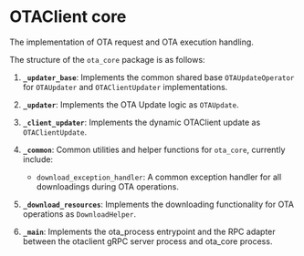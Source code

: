# OTAClient core

The implementation of OTA request and OTA execution handling.

The structure of the `ota_core` package is as follows:

1. **`_updater_base`**: Implements the common shared base `OTAUpdateOperator` for `OTAUpdater` and `OTAClientUpdater` implementations.

2. **`_updater`**: Implements the OTA Update logic as `OTAUpdate`.

3. **`_client_updater`**: Implements the dynamic OTAClient update as `OTAClientUpdate`.

4. **`_common`**: Common utilities and helper functions for `ota_core`, currently include:

    - `download_exception_handler`: A common exception handler for all downloadings during OTA operations.

5. **`_download_resources`**: Implements the downloading functionality for OTA operations as `DownloadHelper`.

6. **`_main`**: Implements the ota_process entrypoint and the RPC adapter between the otaclient gRPC server process and ota_core process.
